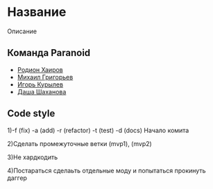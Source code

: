# Название

Описание

## Команда Paranoid

- [Родион Хаиров](https://github.com/Usvel)
- [Михаил Григорьев](https://github.com/grigorevmp)
- [Игорь Курылев](https://github.com/IgorKurylev)
- [Даша Шаханова](https://github.com/shakhanovaDS)

## Code style

1)-f (fix) -a (add) -r (refactor) -t (test) -d (docs) Начало комита

2)Сделать промежуточные ветки (mvp1), (mvp2)

3)Не хардкодить

4)Постараться сделаьть отдельные моду и попытаться прокинуть даггер